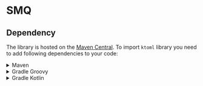 # SMQ


## Dependency
The library is hosted on the [Maven Central](https://search.maven.org/artifact/com.akuleshov7/ktoml-core).
To import `ktoml` library you need to add following dependencies to your code:
<details>
<summary>Maven</summary>

```pom
<dependency>
  <groupId>com.akuleshov7</groupId>
  <artifactId>ktoml-core</artifactId>
  <version>0.2.11</version>
</dependency>
<dependency>
  <groupId>com.akuleshov7</groupId>
  <artifactId>ktoml-file</artifactId>
  <version>0.2.11</version>
</dependency>
```
</details>

<details>
<summary>Gradle Groovy</summary>

```groovy
implementation 'com.akuleshov7:ktoml-core:0.2.11'
implementation 'com.akuleshov7:ktoml-file:0.2.11'
```
</details>

<details>
<summary>Gradle Kotlin</summary>

```kotlin
implementation("com.akuleshov7:ktoml-core:0.2.11")
implementation("com.akuleshov7:ktoml-file:0.2.11")
```
</details>
